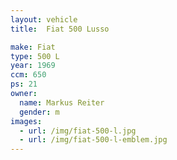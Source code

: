 ```yaml
---
layout: vehicle
title:  Fiat 500 Lusso

make: Fiat
type: 500 L
year: 1969
ccm: 650
ps: 21
owner:
  name: Markus Reiter
  gender: m
images:
  - url: /img/fiat-500-l.jpg
  - url: /img/fiat-500-l-emblem.jpg
---
```


